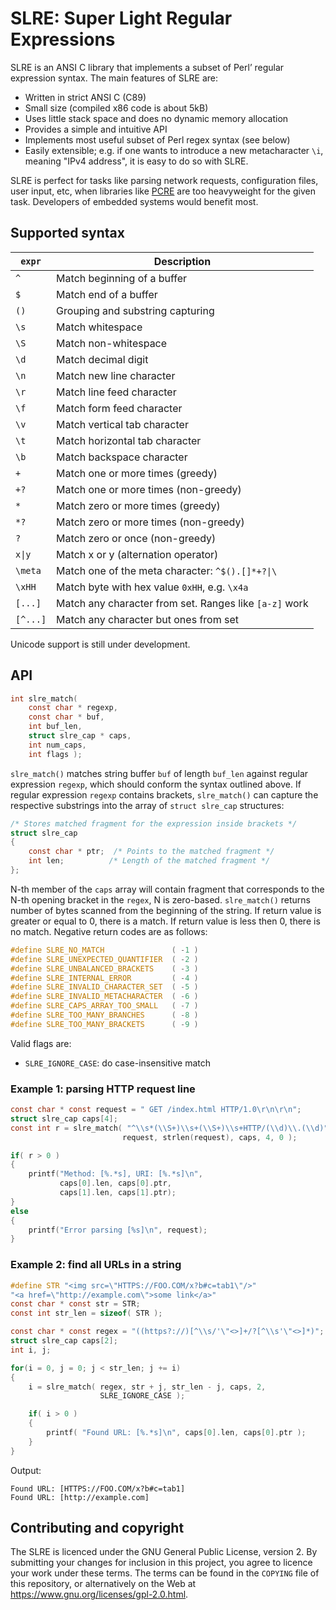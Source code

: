 # SLRE: Super Light Regular Expressions

SLRE is an ANSI C library that implements a subset of Perl&rsquo;
regular expression syntax. The main features of SLRE are:

* Written in strict ANSI C (C89)
* Small size (compiled x86 code is about 5kB)
* Uses little stack space and does no dynamic memory allocation
* Provides a simple and intuitive API
* Implements most useful subset of Perl regex syntax (see below)
* Easily extensible; e.g. if one wants to introduce a new metacharacter
  `\i`, meaning "IPv4 address", it is easy to do so with SLRE.

SLRE is perfect for tasks like parsing network requests, configuration
files, user input, etc, when libraries like [PCRE](http://pcre.org) are
too heavyweight for the given task. Developers of embedded systems would
benefit most.

## Supported syntax

|  `expr`  | Description                                               |
|----------|-----------------------------------------------------------|
| `^`      | Match beginning of a buffer                               |
| `$`      | Match end of a buffer                                     |
| `()`     | Grouping and substring capturing                          |
| `\s`     | Match whitespace                                          |
| `\S`     | Match non-whitespace                                      |
| `\d`     | Match decimal digit                                       |
| `\n`     | Match new line character                                  |
| `\r`     | Match line feed character                                 |
| `\f`     | Match form feed character                                 |
| `\v`     | Match vertical tab character                              |
| `\t`     | Match horizontal tab character                            |
| `\b`     | Match backspace character                                 |
| `+`      | Match one or more times (greedy)                          |
| `+?`     | Match one or more times (non-greedy)                      |
| `*`      | Match zero or more times (greedy)                         |
| `*?`     | Match zero or more times (non-greedy)                     |
| `?`      | Match zero or once (non-greedy)                           |
| `x\|y`   | Match x or y (alternation operator)                       |
| `\meta`  | Match one of the meta character: `^$().[]*+?\|\`          |
| `\xHH`   | Match byte with hex value `0xHH`, e.g. `\x4a`             |
| `[...]`  | Match any character from set. Ranges like `[a-z]` work    |
| `[^...]` | Match any character but ones from set                     |

Unicode support is still under development.

## API

```c
int slre_match(
	const char * regexp,
	const char * buf,
	int buf_len,
	struct slre_cap * caps,
	int num_caps,
	int flags );
```

`slre_match()` matches string buffer `buf` of length `buf_len` against
regular expression `regexp`, which should conform the syntax outlined
above. If regular expression `regexp` contains brackets, `slre_match()`
can capture the respective substrings into the array of
`struct slre_cap` structures:

```c
/* Stores matched fragment for the expression inside brackets */
struct slre_cap
{
	const char * ptr;  /* Points to the matched fragment */
	int len;          /* Length of the matched fragment */
};
```

N-th member of the `caps` array will contain fragment that corresponds
to the N-th opening bracket in the `regex`, N is zero-based.
`slre_match()` returns number of bytes scanned from the beginning of the
string. If return value is greater or equal to 0, there is a match. If
return value is less then 0, there is no match. Negative return codes
are as follows:

```c
#define SLRE_NO_MATCH               ( -1 )
#define SLRE_UNEXPECTED_QUANTIFIER  ( -2 )
#define SLRE_UNBALANCED_BRACKETS    ( -3 )
#define SLRE_INTERNAL_ERROR         ( -4 )
#define SLRE_INVALID_CHARACTER_SET  ( -5 )
#define SLRE_INVALID_METACHARACTER  ( -6 )
#define SLRE_CAPS_ARRAY_TOO_SMALL   ( -7 )
#define SLRE_TOO_MANY_BRANCHES      ( -8 )
#define SLRE_TOO_MANY_BRACKETS      ( -9 )
```

Valid flags are:

- `SLRE_IGNORE_CASE`: do case-insensitive match

### Example 1: parsing HTTP request line

```c
const char * const request = " GET /index.html HTTP/1.0\r\n\r\n";
struct slre_cap caps[4];
const int r = slre_match( "^\\s*(\\S+)\\s+(\\S+)\\s+HTTP/(\\d)\\.(\\d)",
                         request, strlen(request), caps, 4, 0 );

if( r > 0 )
{
	printf("Method: [%.*s], URI: [%.*s]\n",
	       caps[0].len, caps[0].ptr,
	       caps[1].len, caps[1].ptr);
}
else
{
	printf("Error parsing [%s]\n", request);
}
```

### Example 2: find all URLs in a string

```c
#define STR "<img src=\"HTTPS://FOO.COM/x?b#c=tab1\"/>"
"<a href=\"http://example.com\">some link</a>"
const char * const str = STR;
const int str_len = sizeof( STR );

const char * const regex = "((https?://)[^\\s/'\"<>]+/?[^\\s'\"<>]*)";
struct slre_cap caps[2];
int i, j;

for(i = 0, j = 0; j < str_len; j += i)
{
	i = slre_match( regex, str + j, str_len - j, caps, 2,
	                SLRE_IGNORE_CASE );

	if( i > 0 )
	{
		printf( "Found URL: [%.*s]\n", caps[0].len, caps[0].ptr );
	}
}
```

Output:

```
Found URL: [HTTPS://FOO.COM/x?b#c=tab1]
Found URL: [http://example.com]
```

## Contributing and copyright

The SLRE is licenced under the GNU General Public License, version 2.
By submitting your changes for inclusion in this project, you agree to
licence your work under these terms. The terms can be found in the
`COPYING` file of this repository, or alternatively on the Web at
<https://www.gnu.org/licenses/gpl-2.0.html>.
